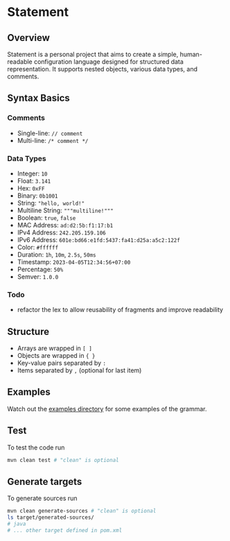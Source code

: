 # Statement

## Overview

Statement is a personal project that aims to create a simple, human-readable configuration language designed for structured data representation. It supports nested objects, various data types, and comments.

## Syntax Basics
### Comments
- Single-line: `// comment`
- Multi-line: `/* comment */`
### Data Types
- Integer: `10`
- Float: `3.141`
- Hex: `0xFF`
- Binary: `0b1001`
- String: `"hello, world!"`
- Multiline String: `"""multiline!"""`
- Boolean: `true`, `false`
- MAC Address: `ad:d2:5b:f1:17:b1`
- IPv4 Address: `242.205.159.106`
- IPv6 Address: `601e:bd66:e1fd:5437:fa41:d25a:a5c2:122f`
- Color: `#ffffff`
- Duration: `1h`, `10m`, `2.5s`, `50ms`
- Timestamp: `2023-04-05T12:34:56+07:00`
- Percentage: `50%`
- Semver: `1.0.0`

### Todo
- refactor the lex to allow reusability of fragments and improve readability

## Structure
- Arrays are wrapped in `[ ]`
- Objects are wrapped in `{ }`
- Key-value pairs separated by `:`
- Items separated by `,` (optional for last item)

## Examples

Watch out the [examples directory](./src/test/resources/examples/) for some examples of the grammar.

## Test

To test the code run 
```sh
mvn clean test # "clean" is optional 
```

## Generate targets

To generate sources run 
```sh
mvn clean generate-sources # "clean" is optional
ls target/generated-sources/
# java
# ... other target defined in pom.xml
```